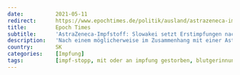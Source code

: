 ```yaml
---
date:          2021-05-11
redirect:      https://www.epochtimes.de/politik/ausland/astrazeneca-impfstoff-slowakei-setzt-erstimpfungen-nach-todesfall-aus-brasilien-bei-schwangeren-a3511839.html
title:         Epoch Times
subtitle:      'AstraZeneca-Impfstoff: Slowakei setzt Erstimpfungen nach Todesfall aus – Brasilien bei Schwangeren'
description:   'Nach einem möglicherweise im Zusammenhang mit einer AstraZeneca-Impfung stehenden Todesfall hat die Slowakei die Erstimpfungen mit dem Vakzin ausgesetzt. Der Impfstoff werde vorerst nicht mehr verwendet, allerdings bekämen bereits mit …'
country:       SK
categories:    [Impfung]
tags:          [impf-stopp, mit oder an impfung gestorben, blutgerinnungsstörungen, astrazeneca]
---
```

